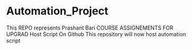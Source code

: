 # Automation_Project
This REPO represents Prashant Bari COURSE ASSIGNEMENTS FOR UPGRAD
Host Script On Github
This repository will now host automation script
